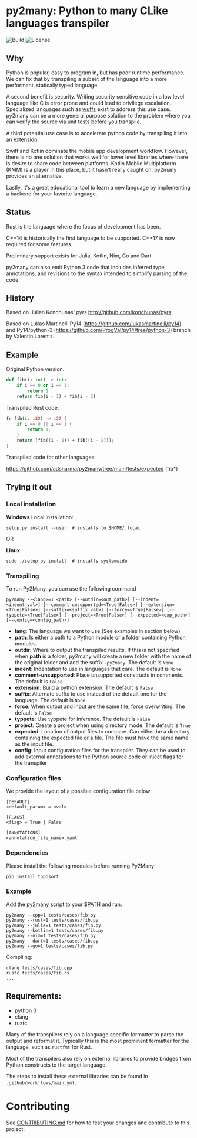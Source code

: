# py2many: Python to many CLike languages transpiler

![Build](https://github.com/adsharma/py2many/actions/workflows/main.yml/badge.svg)
![License](https://img.shields.io/github/license/adsharma/py2many?color=brightgreen)

## Why

Python is popular, easy to program in, but has poor runtime
performance. We can fix that by transpiling a subset of the language
into a more performant, statically typed language.

A second benefit is security. Writing security sensitive
code in a low level language like C is error prone and could
lead to privilege escalation. Specialized languages such as
[wuffs](https://github.com/google/wuffs) exist to address this use
case. py2many can be a more general purpose solution to the problem
where you can verify the source via unit tests before you transpile.

A third potential use case is to accelerate python code by transpiling
it into an [extension](https://github.com/adsharma/py2many/issues/62)

Swift and Kotlin dominate the mobile app development workflow. However, there is
no one solution that works well for lower level libraries where there is desire
to share code between platforms. Kotlin Mobile Multiplatform (KMM) is a player
in this place, but it hasn't really caught on. py2many provides an alternative.

Lastly, it's a great educational tool to learn a new language by implementing
a backend for your favorite language.

## Status

Rust is the language where the focus of development has been.

C++14 is historically the first language to be supported.
C++17 is now required for some features.

Preliminary support exists for Julia, Kotlin, Nim, Go and Dart.

py2many can also emit Python 3 code that includes inferred type annotations,
and revisions to the syntax intended to simplify parsing of the code.

## History

Based on Julian Konchunas' pyrs
http://github.com/konchunas/pyrs

Based on Lukas Martinelli Py14
(https://github.com/lukasmartinelli/py14) and Py14/python-3
(https://github.com/ProgVal/py14/tree/python-3) branch by Valentin
Lorentz.

## Example

Original Python version.

```python
def fib(i: int) -> int:
    if i == 0 or i == 1:
        return 1
    return fib(i - 1) + fib(i - 2)
```

Transpiled Rust code:

```rust
fn fib(i: i32) -> i32 {
    if i == 0 || i == 1 {
        return 1;
    }
    return (fib((i - 1)) + fib((i - 2)));
}
```

Transpiled code for other languages:

https://github.com/adsharma/py2many/tree/main/tests/expected (fib*)


## Trying it out
### Local installation

**Windows**
Local installation:

```
setup.py install --user  # installs to $HOME/.local
```

OR

**Linux**
```
sudo ./setup.py install  # installs systemwide
```

### Transpiling
To run Py2Many, you can use the following command
```
py2many --<lang>=1 <path> [--outdir=<out_path>] [--indent=<indent_val>] [--comment-unsupported=<True|False>] [--extension=<True|False>] [--suffix=<suffix_val>] [--force=<True|False>] [--typpete=<True|False>] [--project=<True|False>] [--expected=<exp_path>] [--config=<config_path>]
```
- __lang__: The language we want to use (See examples in section below)
- __path__: Is either a path to a Python module or a folder containing Python modules.
- __outdir__: Where to output the transpiled results. If this is not specified when __path__ is a folder, py2many will create a new folder with the name of the original folder and add the suffix `-py2many`. The default is `None`
- __indent__: Indentation to use in languages that care. The default is `None`
- __comment-unsupported__: Place unsupported constructs in comments. The default is `False`
- __extension__: Build a python extension. The default is `False`
- __suffix__: Alternate suffix to use instead of the default one for the language. The default is `None`
- __force__: When output and input are the same file, force overwriting. The default is `False`
- __typpete__: Use typpete for inference. The default is `False`
- __project__: Create a project when using directory mode. The default is `True`
- __expected__: Location of output files to compare. Can either be a directory containing the expected file or a file. The file must have the same name as the input file.
- __config__: Input configuration files for the transpiler. They can be used to add external annotations to the Python source code or inject flags for the transpiler

### Configuration files
We provide the layout of a possible configuration file below:
```
[DEFAULT]
<default_param> = <val>

[FLAGS]
<flag> = True | False

[ANNOTATIONS]
<annotation_file_name>.yaml
```

### Dependencies
Please install the following modules before running Py2Many:
```
pip install toposort
```

### Example
Add the py2many script to your $PATH and run:

```
py2many --cpp=1 tests/cases/fib.py
py2many --rust=1 tests/cases/fib.py
py2many --julia=1 tests/cases/fib.py
py2many --kotlin=1 tests/cases/fib.py
py2many --nim=1 tests/cases/fib.py
py2many --dart=1 tests/cases/fib.py
py2many --go=1 tests/cases/fib.py
```

Compiling:

```
clang tests/cases/fib.cpp
rustc tests/cases/fib.rs
...
```

## Requirements:
- python 3
- clang
- rustc


Many of the transpilers rely on a language specific formatter to parse the output and reformat it.
Typically this is the most prominent formatter for the language, such as `rustfmt` for Rust.

Most of the transpilers also rely on external libraries to provide bridges from
Python constructs to the target language.

The steps to install these external libraries can be found in `.github/workflows/main.yml`.

# Contributing

See [CONTRIBUTING.md](https://github.com/adsharma/py2many/blob/main/CONTRIBUTING.md)
for how to test your changes and contribute to this project.
